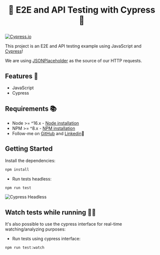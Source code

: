 <h1><p align="center">🌳 E2E and API Testing with Cypress 🌳</p></h1>

[![Cypress.io](https://img.shields.io/badge/tested%20with-Cypress-04C38E.svg)](https://www.cypress.io/)

This project is an E2E and API testing example using JavaScript and [Cypress](https://www.cypress.io/)!

We are using [JSONPlaceholder](https://jsonplaceholder.typicode.com/) as the source of our HTTP requests.

## Features 🧪

-   JavaScript
-   Cypress

## Requirements 📚

-   Node >= ^16.x - [Node installation](https://nodejs.org/en/download/)
-   NPM >= ^8.x - [NPM installation](https://www.npmjs.com/get-npm)
- Follow-me on [GitHub](https://github.com/zec4o/)  and [Linkedin](http://www.linkedin.com.br/in/jose-malty)🤣

## Getting Started

Install the dependencies:

```bash
npm install
```

- Run tests headless:

```bash
npm run test
```
![Cypress Headless](https://user-images.githubusercontent.com/50798883/197317546-d0bc1f95-70f5-4d1c-8a74-67132739bf37.gif)

## Watch tests while running 👨‍💻
It's also possible to use the cypress interface for real-time watching/analyzing purposes:

- Run tests using cypress interface:

```bash
npm run test:watch
```
